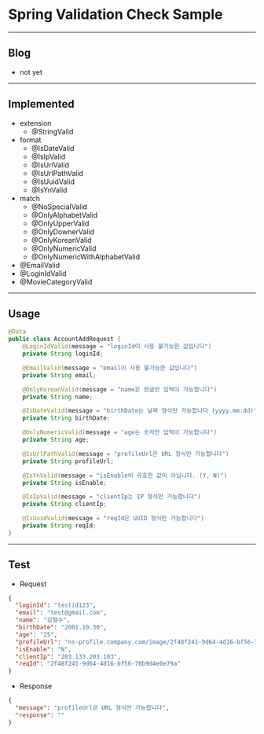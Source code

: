 
# Spring Validation Check Sample
---
## Blog
- not yet
---
## Implemented
- extension
  - @StringValid
- format
  - @IsDateValid
  - @IsIpValid
  - @IsUrlValid
  - @IsUrlPathValid
  - @IsUuidValid
  - @IsYnValid
- match
  - @NoSpecialValid
  - @OnlyAlphabetValid
  - @OnlyUpperValid
  - @OnlyDownerValid
  - @OnlyKoreanValid
  - @OnlyNumericValid
  - @OnlyNumericWithAlphabetValid
- @EmailValid
- @LoginIdValid
- @MovieCategoryValid
---

## Usage
```java
@Data
public class AccountAddRequest {
    @LoginIdValid(message = "loginId이 사용 불가능한 값입니다")
    private String loginId;

    @EmailValid(message = "email이 사용 불가능한 값입니다")
    private String email;

    @OnlyKoreanValid(message = "name은 한글만 입력이 가능합니다")
    private String name;

    @IsDateValid(message = "birthDate는 날짜 형식만 가능합니다 (yyyy.mm.dd)")
    private String birthDate;

    @OnlyNumericValid(message = "age는 숫자만 입력이 가능합니다")
    private String age;

    @IsUrlPathValid(message = "profileUrl은 URL 형식만 가능합니다")
    private String profileUrl;

    @IsYnValid(message = "isEnable이 유효한 값이 아닙니다. (Y, N)")
    private String isEnable;

    @IsIpValid(message = "clientIp는 IP 형식만 가능합니다")
    private String clientIp;

    @IsUuidValid(message = "reqId은 UUID 형식만 가능합니다")
    private String reqId;
}

```
---

## Test
- Request
```json
{
  "loginId": "testid123",
  "email": "test@gmail.com",
  "name": "김철수",
  "birthDate": "2001.10.30",
  "age": "25",
  "profileUrl": "ns-profile.company.com/image/2f48f241-9d64-4d16-bf56-70b9d4e0e79a.jpg",
  "isEnable": "N",
  "clientIp": "203.133.203.103",
  "reqId": "2f48f241-9d64-4d16-bf56-70b9d4e0e79a"
}
```

- Response
```json
{
  "message": "profileUrl은 URL 형식만 가능합니다",
  "response": ""
}
```
